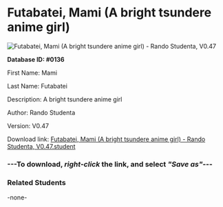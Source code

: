 # Futabatei, Mami (A bright tsundere anime girl)

<img src="Files/Futabatei, Mami (A bright tsundere anime girl).png" title="Futabatei, Mami (A bright tsundere anime girl) - Rando Studenta, V0.47">

**Database ID: #0136**

First Name: Mami

Last Name: Futabatei

Description: A bright tsundere anime girl

Author: Rando Studenta

Version: V0.47

Download link: <a href="https://raw.githubusercontent.com/Arbiter1223/Daigaku-Gurashi-Custom-Students/master/Files/Student Files/Futabatei%2C%20Mami%20(A%20bright%20tsundere%20anime%20girl)%20-%20Rando%20Studenta%2C%20V0.47.student">Futabatei, Mami (A bright tsundere anime girl) - Rando Studenta, V0.47.student</a>

### ---**To download, _right-click_ the link, and select _"Save as"_**---

### Related Students

-none-
